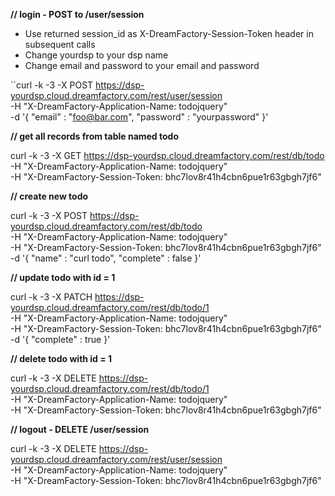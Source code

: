 **// login - POST to /user/session**

* Use returned session_id as X-DreamFactory-Session-Token header in subsequent calls
* Change yourdsp to your dsp name 
* Change email and password to your email and password

``curl -k -3 -X POST https://dsp-yourdsp.cloud.dreamfactory.com/rest/user/session \
 -H "X-DreamFactory-Application-Name: todojquery" \
 -d '{ "email" : "foo@bar.com", "password" : "yourpassword" }'

**// get all records from table named todo**

curl -k -3 -X GET https://dsp-yourdsp.cloud.dreamfactory.com/rest/db/todo \
  -H "X-DreamFactory-Application-Name: todojquery" \
  -H "X-DreamFactory-Session-Token: bhc7lov8r41h4cbn6pue1r63gbgh7jf6"

**// create new todo**

curl -k -3 -X POST https://dsp-yourdsp.cloud.dreamfactory.com/rest/db/todo \
  -H "X-DreamFactory-Application-Name: todojquery" \
  -H "X-DreamFactory-Session-Token: bhc7lov8r41h4cbn6pue1r63gbgh7jf6" \
  -d '{ "name" : "curl todo", "complete" : false }'

**// update todo with id = 1**

curl -k -3 -X PATCH https://dsp-yourdsp.cloud.dreamfactory.com/rest/db/todo/1 \
  -H "X-DreamFactory-Application-Name: todojquery" \
  -H "X-DreamFactory-Session-Token: bhc7lov8r41h4cbn6pue1r63gbgh7jf6" \
  -d '{ "complete" : true }'

**// delete todo with id = 1**

curl -k -3 -X DELETE https://dsp-yourdsp.cloud.dreamfactory.com/rest/db/todo/1 \
  -H "X-DreamFactory-Application-Name: todojquery" \
  -H "X-DreamFactory-Session-Token: bhc7lov8r41h4cbn6pue1r63gbgh7jf6"

**// logout - DELETE /user/session**

curl -k -3 -X DELETE https://dsp-yourdsp.cloud.dreamfactory.com/rest/user/session \
  -H "X-DreamFactory-Application-Name: todojquery" \
  -H "X-DreamFactory-Session-Token: bhc7lov8r41h4cbn6pue1r63gbgh7jf6"